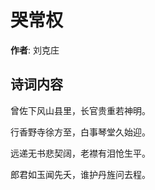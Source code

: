# 哭常权

**作者**: 刘克庄

## 诗词内容

曾佐下风山县里，长官贵重若神明。

行香野寺徐方至，白事琴堂久始迎。

远递无书悲契阔，老襟有泪怆生平。

郎君如玉闻先夭，谁护丹旌问去程。

